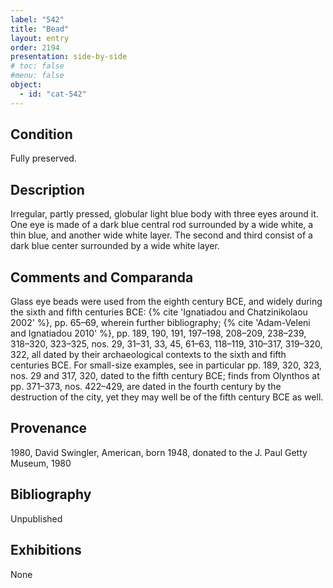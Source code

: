 ```yaml
---
label: "542"
title: "Bead"
layout: entry
order: 2194
presentation: side-by-side
# toc: false
#menu: false 
object:
  - id: "cat-542"
---
```


## Condition

Fully preserved.

## Description

Irregular, partly pressed, globular light blue body with three eyes around it. One eye is made of a dark blue central rod surrounded by a wide white, a thin blue, and another wide white layer. The second and third consist of a dark blue center surrounded by a wide white layer.

## Comments and Comparanda

Glass eye beads were used from the eighth century BCE, and widely during the sixth and fifth centuries BCE: {% cite 'Ignatiadou and Chatzinikolaou 2002' %}, pp. 65–69, wherein further bibliography; {% cite 'Adam-Veleni and Ignatiadou 2010' %}, pp. 189, 190, 191, 197–198, 208–209, 238–239, 318–320, 323–325, nos. 29, 31–31, 33, 45, 61–63, 118–119, 310–317, 319–320, 322, all dated by their archaeological contexts to the sixth and fifth centuries BCE. For small-size examples, see in particular pp. 189, 320, 323, nos. 29 and 317, 320, dated to the fifth century BCE; finds from Olynthos at pp. 371–373, nos. 422–429, are dated in the fourth century by the destruction of the city, yet they may well be of the fifth century BCE as well.

## Provenance

1980, David Swingler, American, born 1948, donated to the J. Paul Getty Museum, 1980

## Bibliography

Unpublished

## Exhibitions

None